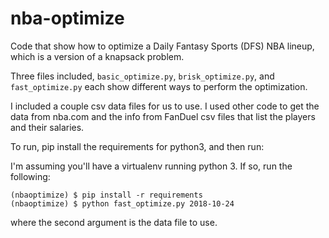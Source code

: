 # nba-optimize

Code that show how to optimize a Daily Fantasy Sports (DFS) NBA lineup, which is a version of a knapsack problem.

Three files included, `basic_optimize.py`, `brisk_optimize.py`, and `fast_optimize.py` each show different ways to perform the optimization.

I included a couple csv data files for us to use. I used other code to get the data from nba.com and the info from FanDuel csv files that list the players and their salaries.

To run, pip install the requirements for python3, and then run:

I'm assuming you'll have a virtualenv running python 3. If so, run the following:

```
(nbaoptimize) $ pip install -r requirements
(nbaoptimize) $ python fast_optimize.py 2018-10-24
```

where the second argument is the data file to use.
